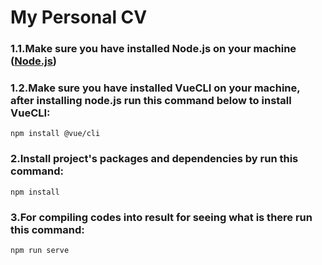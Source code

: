 # My Personal CV


### 1.1.Make sure you have installed Node.js on your machine ([Node.js](https://nodejs.org))
### 1.2.Make sure you have installed VueCLI on your machine, after installing node.js run this command below to install VueCLI:
```
npm install @vue/cli
```
### 2.Install project's packages and dependencies by run this command:
```
npm install
```

### 3.For compiling codes into result for seeing what is there run this command: 
```
npm run serve
```